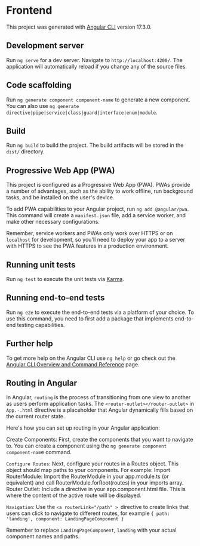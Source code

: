 # Frontend

This project was generated with [Angular CLI](https://github.com/angular/angular-cli) version 17.3.0.

## Development server

Run `ng serve` for a dev server. Navigate to `http://localhost:4200/`. The application will automatically reload if you change any of the source files.

## Code scaffolding

Run `ng generate component component-name` to generate a new component. You can also use `ng generate directive|pipe|service|class|guard|interface|enum|module`.

## Build

Run `ng build` to build the project. The build artifacts will be stored in the `dist/` directory.

## Progressive Web App (PWA)

This project is configured as a Progressive Web App (PWA). PWAs provide a number of advantages, such as the ability to work offline, run background tasks, and be installed on the user's device.

To add PWA capabilities to your Angular project, run `ng add @angular/pwa`. This command will create a `manifest.json` file, add a service worker, and make other necessary configurations.

Remember, service workers and PWAs only work over HTTPS or on `localhost` for development, so you'll need to deploy your app to a server with HTTPS to see the PWA features in a production environment.

## Running unit tests

Run `ng test` to execute the unit tests via [Karma](https://karma-runner.github.io).

## Running end-to-end tests

Run `ng e2e` to execute the end-to-end tests via a platform of your choice. To use this command, you need to first add a package that implements end-to-end testing capabilities.

## Further help

To get more help on the Angular CLI use `ng help` or go check out the [Angular CLI Overview and Command Reference](https://angular.io/cli) page.


## Routing in Angular
In Angular, `routing` is the process of transitioning from one view to another as users perform application tasks. The `<router-outlet></router-outlet>` in `App.-.html` directive is a placeholder that Angular dynamically fills based on the current router state.

Here's how you can set up routing in your Angular application:

Create Components: First, create the components that you want to navigate to. You can create a component using the `ng generate component component-nam`e command.

`Configure Routes`: Next, configure your routes in a Routes object. This object should map paths to your components. For example:
Import RouterModule: Import the RouterModule in your app.module.ts (or equivalent) and call RouterModule.forRoot(routes) in your imports array.
Router Outlet: Include a <router-outlet></router-outlet> directive in your app.component.html file. This is where the content of the active route will be displayed.

`Navigation`: Use the `<a routerLink="/path" > `directive to create links that users can click to navigate to different routes,
for example  `{ path: 'landing', component: LandingPageComponent }`

Remember to replace `LandingPageComponent`, `landing` with your actual component names and paths.